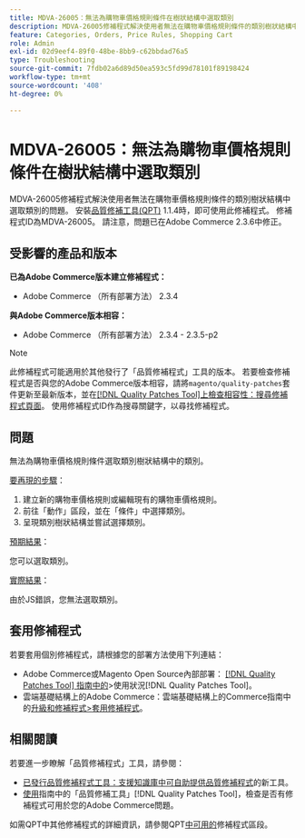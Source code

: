 ```yaml
---
title: MDVA-26005：無法為購物車價格規則條件在樹狀結構中選取類別
description: MDVA-26005修補程式解決使用者無法在購物車價格規則條件的類別樹狀結構中選取類別的問題。 安裝[Quality Patches Tool (QPT)](https://experienceleague.adobe.com/zh-hant/docs/commerce-operations/tools/quality-patches-tool/quality-patches-tool-to-self-serve-quality-patches) 1.1.4時，即可使用此修補程式。 修補程式ID為MDVA-26005。 請注意，問題已在Adobe Commerce 2.3.6中修正。
feature: Categories, Orders, Price Rules, Shopping Cart
role: Admin
exl-id: 02d9eef4-89f0-48be-8bb9-c62bbdad76a5
type: Troubleshooting
source-git-commit: 7fdb02a6d89d50ea593c5fd99d78101f89198424
workflow-type: tm+mt
source-wordcount: '408'
ht-degree: 0%

---
```


# MDVA-26005：無法為購物車價格規則條件在樹狀結構中選取類別

MDVA-26005修補程式解決使用者無法在購物車價格規則條件的類別樹狀結構中選取類別的問題。 安裝[品質修補工具(QPT)](https://experienceleague.adobe.com/zh-hant/docs/commerce-operations/tools/quality-patches-tool/quality-patches-tool-to-self-serve-quality-patches) 1.1.4時，即可使用此修補程式。 修補程式ID為MDVA-26005。 請注意，問題已在Adobe Commerce 2.3.6中修正。

## 受影響的產品和版本

**已為Adobe Commerce版本建立修補程式：**

* Adobe Commerce （所有部署方法） 2.3.4

**與Adobe Commerce版本相容：**

* Adobe Commerce （所有部署方法） 2.3.4 - 2.3.5-p2

>[!NOTE]
>
>此修補程式可能適用於其他發行了「品質修補程式」工具的版本。 若要檢查修補程式是否與您的Adobe Commerce版本相容，請將`magento/quality-patches`套件更新至最新版本，並在[[!DNL Quality Patches Tool]上檢查相容性：搜尋修補程式頁面](https://experienceleague.adobe.com/zh-hant/docs/commerce-operations/tools/quality-patches-tool/quality-patches-tool-to-self-serve-quality-patches)。 使用修補程式ID作為搜尋關鍵字，以尋找修補程式。

## 問題

無法為購物車價格規則條件選取類別樹狀結構中的類別。

<u>要再現的步驟</u>：

1. 建立新的購物車價格規則或編輯現有的購物車價格規則。
1. 前往「動作」區段，並在「條件」中選擇類別。
1. 呈現類別樹狀結構並嘗試選擇類別。

<u>預期結果</u>：

您可以選取類別。

<u>實際結果</u>：

由於JS錯誤，您無法選取類別。

## 套用修補程式

若要套用個別修補程式，請根據您的部署方法使用下列連結：

* Adobe Commerce或Magento Open Source內部部署： [[!DNL Quality Patches Tool] 指南中的](/help/tools/quality-patches-tool/usage.md)>使用狀況[!DNL Quality Patches Tool]。
* 雲端基礎結構上的Adobe Commerce：雲端基礎結構上的Commerce指南中的[升級和修補程式>套用修補程式](https://experienceleague.adobe.com/docs/commerce-cloud-service/user-guide/develop/upgrade/apply-patches.html?lang=zh-Hant)。

## 相關閱讀

若要進一步瞭解「品質修補程式」工具，請參閱：

* [已發行品質修補程式工具：支援知識庫中可自助提供品質修補程式](https://experienceleague.adobe.com/zh-hant/docs/commerce-operations/tools/quality-patches-tool/quality-patches-tool-to-self-serve-quality-patches)的新工具。
* [使用](/help/tools/quality-patches-tool/patches-available-in-qpt/check-patch-for-magento-issue-with-magento-quality-patches.md)指南中的「品質修補工具」[!DNL Quality Patches Tool]，檢查是否有修補程式可用於您的Adobe Commerce問題。

如需QPT中其他修補程式的詳細資訊，請參閱QPT[中可用的](https://support.magento.com/hc/en-us/sections/360010506631-Patches-available-in-MQP-tool-)修補程式區段。
